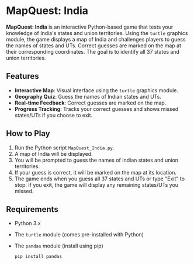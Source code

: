 # MapQuest: India

**MapQuest: India** is an interactive Python-based game that tests your knowledge of India's states and union territories. Using the `turtle` graphics module, the game displays a map of India and challenges players to guess the names of states and UTs. Correct guesses are marked on the map at their corresponding coordinates. The goal is to identify all 37 states and union territories.

## Features

- **Interactive Map**: Visual interface using the `turtle` graphics module.
- **Geography Quiz**: Guess the names of Indian states and UTs.
- **Real-time Feedback**: Correct guesses are marked on the map.
- **Progress Tracking**: Tracks your correct guesses and shows missed states/UTs if you choose to exit.

## How to Play

1. Run the Python script `MapQuest_India.py`.
2. A map of India will be displayed.
3. You will be prompted to guess the names of Indian states and union territories.
4. If your guess is correct, it will be marked on the map at its location.
5. The game ends when you guess all 37 states and UTs or type "Exit" to stop. If you exit, the game will display any remaining states/UTs you missed.

## Requirements

- Python 3.x
- The `turtle` module (comes pre-installed with Python)
- The `pandas` module (install using pip)
  
  ```bash
  pip install pandas
